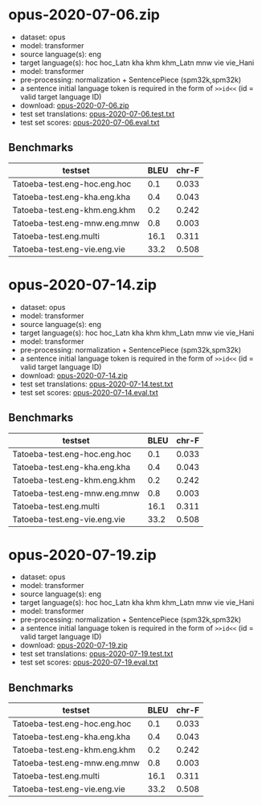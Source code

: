 # opus-2020-07-06.zip

* dataset: opus
* model: transformer
* source language(s): eng
* target language(s): hoc hoc_Latn kha khm khm_Latn mnw vie vie_Hani
* model: transformer
* pre-processing: normalization + SentencePiece (spm32k,spm32k)
* a sentence initial language token is required in the form of `>>id<<` (id = valid target language ID)
* download: [opus-2020-07-06.zip](https://object.pouta.csc.fi/Tatoeba-MT-models/eng-aav/opus-2020-07-06.zip)
* test set translations: [opus-2020-07-06.test.txt](https://object.pouta.csc.fi/Tatoeba-MT-models/eng-aav/opus-2020-07-06.test.txt)
* test set scores: [opus-2020-07-06.eval.txt](https://object.pouta.csc.fi/Tatoeba-MT-models/eng-aav/opus-2020-07-06.eval.txt)

## Benchmarks

| testset               | BLEU  | chr-F |
|-----------------------|-------|-------|
| Tatoeba-test.eng-hoc.eng.hoc 	| 0.1 	| 0.033 |
| Tatoeba-test.eng-kha.eng.kha 	| 0.4 	| 0.043 |
| Tatoeba-test.eng-khm.eng.khm 	| 0.2 	| 0.242 |
| Tatoeba-test.eng-mnw.eng.mnw 	| 0.8 	| 0.003 |
| Tatoeba-test.eng.multi 	| 16.1 	| 0.311 |
| Tatoeba-test.eng-vie.eng.vie 	| 33.2 	| 0.508 |

# opus-2020-07-14.zip

* dataset: opus
* model: transformer
* source language(s): eng
* target language(s): hoc hoc_Latn kha khm khm_Latn mnw vie vie_Hani
* model: transformer
* pre-processing: normalization + SentencePiece (spm32k,spm32k)
* a sentence initial language token is required in the form of `>>id<<` (id = valid target language ID)
* download: [opus-2020-07-14.zip](https://object.pouta.csc.fi/Tatoeba-MT-models/eng-aav/opus-2020-07-14.zip)
* test set translations: [opus-2020-07-14.test.txt](https://object.pouta.csc.fi/Tatoeba-MT-models/eng-aav/opus-2020-07-14.test.txt)
* test set scores: [opus-2020-07-14.eval.txt](https://object.pouta.csc.fi/Tatoeba-MT-models/eng-aav/opus-2020-07-14.eval.txt)

## Benchmarks

| testset               | BLEU  | chr-F |
|-----------------------|-------|-------|
| Tatoeba-test.eng-hoc.eng.hoc 	| 0.1 	| 0.033 |
| Tatoeba-test.eng-kha.eng.kha 	| 0.4 	| 0.043 |
| Tatoeba-test.eng-khm.eng.khm 	| 0.2 	| 0.242 |
| Tatoeba-test.eng-mnw.eng.mnw 	| 0.8 	| 0.003 |
| Tatoeba-test.eng.multi 	| 16.1 	| 0.311 |
| Tatoeba-test.eng-vie.eng.vie 	| 33.2 	| 0.508 |

# opus-2020-07-19.zip

* dataset: opus
* model: transformer
* source language(s): eng
* target language(s): hoc hoc_Latn kha khm khm_Latn mnw vie vie_Hani
* model: transformer
* pre-processing: normalization + SentencePiece (spm32k,spm32k)
* a sentence initial language token is required in the form of `>>id<<` (id = valid target language ID)
* download: [opus-2020-07-19.zip](https://object.pouta.csc.fi/Tatoeba-MT-models/eng-aav/opus-2020-07-19.zip)
* test set translations: [opus-2020-07-19.test.txt](https://object.pouta.csc.fi/Tatoeba-MT-models/eng-aav/opus-2020-07-19.test.txt)
* test set scores: [opus-2020-07-19.eval.txt](https://object.pouta.csc.fi/Tatoeba-MT-models/eng-aav/opus-2020-07-19.eval.txt)

## Benchmarks

| testset               | BLEU  | chr-F |
|-----------------------|-------|-------|
| Tatoeba-test.eng-hoc.eng.hoc 	| 0.1 	| 0.033 |
| Tatoeba-test.eng-kha.eng.kha 	| 0.4 	| 0.043 |
| Tatoeba-test.eng-khm.eng.khm 	| 0.2 	| 0.242 |
| Tatoeba-test.eng-mnw.eng.mnw 	| 0.8 	| 0.003 |
| Tatoeba-test.eng.multi 	| 16.1 	| 0.311 |
| Tatoeba-test.eng-vie.eng.vie 	| 33.2 	| 0.508 |

